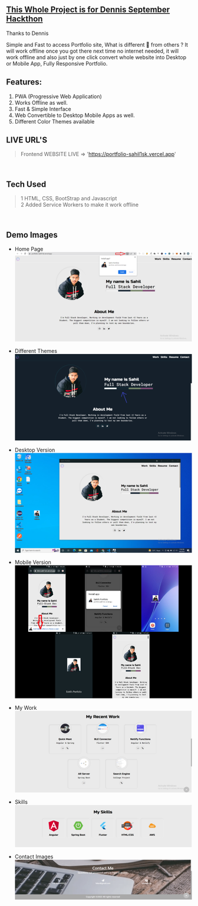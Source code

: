 ## [This Whole Project is for Dennis September Hackthon](https://www.youtube.com/watch?v=_JQPm0QwFbM)

Thanks to Dennis 

Simple and Fast to access Portfolio site, What is different 🤔 from others ? It will work offline once you got there next time no internet needed, it will work offline and also just by one click convert whole website into Desktop or Mobile App, Fully Responsive Portfolio. 


## Features:
1. PWA (Progressive Web Application)
2. Works Offline as well.
3. Fast & Simple Interface
4. Web Convertible to Desktop Mobile Apps as well.
5. Different Color Themes available


## LIVE URL'S 
> Frontend WEBSITE LIVE => 'https://portfolio-sahil1sk.vercel.app'

<br>

## Tech Used
> 1 HTML, CSS, BootStrap and Javascript <br>
> 2 Added Service Workers to make it work offline

<br>

## Demo Images 

* Home Page <br>
![](images/portfolio/home.png)

* Different Themes
![](images/portfolio/themes.png)

* Desktop Version <br>
![](images/portfolio/d_version.png)

* Mobile Version
![](images/portfolio/mobile.png)

* My Work
![](images/portfolio/work.png)

* Skills
![](images/portfolio/skills.png)

* Contact Images
![](images/portfolio/contact.png)